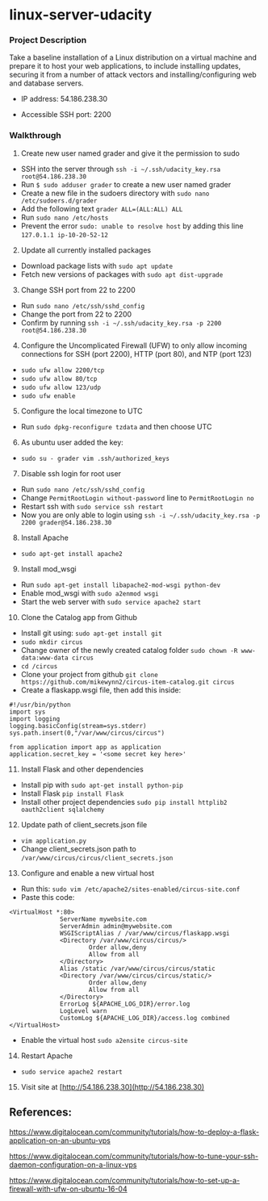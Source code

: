# linux-server-udacity

### Project Description

Take a baseline installation of a Linux distribution on a virtual machine and prepare it to host your web applications, to include installing updates, securing it from a number of attack vectors and installing/configuring web and database servers.

- IP address: 54.186.238.30

- Accessible SSH port: 2200

### Walkthrough

1. Create new user named grader and give it the permission to sudo
  - SSH into the server through `ssh -i ~/.ssh/udacity_key.rsa root@54.186.238.30`
  - Run `$ sudo adduser grader` to create a new user named grader
  - Create a new file in the sudoers directory with `sudo nano /etc/sudoers.d/grader`
  - Add the following text `grader ALL=(ALL:ALL) ALL`
  - Run `sudo nano /etc/hosts`
  - Prevent the error `sudo: unable to resolve host` by adding this line `127.0.1.1 ip-10-20-52-12`
   
2. Update all currently installed packages
  - Download package lists with `sudo apt update`
  - Fetch new versions of packages with `sudo apt dist-upgrade`

3. Change SSH port from 22 to 2200
  - Run `sudo nano /etc/ssh/sshd_config`
  - Change the port from 22 to 2200
  - Confirm by running `ssh -i ~/.ssh/udacity_key.rsa -p 2200 root@54.186.238.30`
  
4. Configure the Uncomplicated Firewall (UFW) to only allow incoming connections for SSH (port 2200), HTTP (port 80), and NTP (port 123)
  - `sudo ufw allow 2200/tcp`
  - `sudo ufw allow 80/tcp`
  - `sudo ufw allow 123/udp`
  - `sudo ufw enable`
  
5. Configure the local timezone to UTC
  - Run `sudo dpkg-reconfigure tzdata` and then choose UTC
 
6. As ubuntu user added the key:
  - `sudo su - grader vim .ssh/authorized_keys`

7. Disable ssh login for root user
  - Run `sudo nano /etc/ssh/sshd_config`
  - Change `PermitRootLogin without-password` line to `PermitRootLogin no`
  - Restart ssh with `sudo service ssh restart`
  - Now you are only able to login using `ssh -i ~/.ssh/udacity_key.rsa -p 2200 grader@54.186.238.30`
 
8. Install Apache
  - `sudo apt-get install apache2`

9. Install mod_wsgi
  - Run `sudo apt-get install libapache2-mod-wsgi python-dev`
  - Enable mod_wsgi with `sudo a2enmod wsgi`
  - Start the web server with `sudo service apache2 start`

  
10. Clone the Catalog app from Github
  - Install git using: `sudo apt-get install git`
  - `sudo mkdir circus`
  - Change owner of the newly created catalog folder `sudo chown -R www-data:www-data circus`
  - `cd /circus`
  - Clone your project from github `git clone https://github.com/mikewynn2/circus-item-catalog.git circus`
  - Create a flaskapp.wsgi file, then add this inside:
  ```
  #!/usr/bin/python
  import sys
  import logging
  logging.basicConfig(stream=sys.stderr)
  sys.path.insert(0,"/var/www/circus/circus")

from application import app as application
application.secret_key = '<some secret key here>'
```

11. Install Flask and other dependencies
  - Install pip with `sudo apt-get install python-pip`
  - Install Flask `pip install Flask`
  - Install other project dependencies `sudo pip install httplib2 oauth2client sqlalchemy`

12. Update path of client_secrets.json file
  - `vim application.py`
  - Change client_secrets.json path to `/var/www/circus/circus/client_secrets.json`
  
13. Configure and enable a new virtual host
  - Run this: `sudo vim /etc/apache2/sites-enabled/circus-site.conf`
  - Paste this code:  
  ```
 <VirtualHost *:80>
                ServerName mywebsite.com
                ServerAdmin admin@mywebsite.com
                WSGIScriptAlias / /var/www/circus/flaskapp.wsgi
                <Directory /var/www/circus/circus/>
                        Order allow,deny
                        Allow from all
                </Directory>
                Alias /static /var/www/circus/circus/static
                <Directory /var/www/circus/circus/static/>
                        Order allow,deny
                        Allow from all
                </Directory>
                ErrorLog ${APACHE_LOG_DIR}/error.log
                LogLevel warn
                CustomLog ${APACHE_LOG_DIR}/access.log combined
</VirtualHost>
  ```
  - Enable the virtual host `sudo a2ensite circus-site`

14. Restart Apache 
  - `sudo service apache2 restart`
  
15. Visit site at [http://54.186.238.30](http://54.186.238.30)


## References:
https://www.digitalocean.com/community/tutorials/how-to-deploy-a-flask-application-on-an-ubuntu-vps

https://www.digitalocean.com/community/tutorials/how-to-tune-your-ssh-daemon-configuration-on-a-linux-vps

https://www.digitalocean.com/community/tutorials/how-to-set-up-a-firewall-with-ufw-on-ubuntu-16-04
